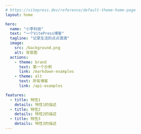 ```yaml
---
# https://vitepress.dev/reference/default-theme-home-page
layout: home

hero:
  name: "小李科技"
  text: "一个VitePress博客"
  tagline: "记录生活的点点滴滴"
  image:
    src: /background.png
    alt: 背景图
  actions:
    - theme: brand
      text: 第一个示例
      link: /markdown-examples
    - theme: alt
      text: 所有博客
      link: /api-examples

features:
  - title: 特性1
    details: 特性1的描述
  - title: 特性2
    details: 特性2的描述
  - title: 特性3
    details: 特性3的描述
---
```


